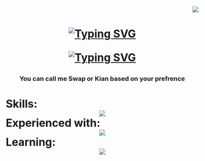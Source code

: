 <div align=Right>
  <a href="https://visitorbadge.io/status?path=Swap1019"><img src="https://api.visitorbadge.io/api/visitors?path=Swap1019&label=Views&labelColor=%23f47373&countColor=%2337d67a&style=plastic&labelStyle=upper" /></a>
</div>

<h1 align=Center>
  <a href="https://git.io/typing-svg"><img src="https://readme-typing-svg.herokuapp.com?font=Fugaz+One&size=24&pause=1000&color=F0F70B&center=true&vCenter=true&repeat=false&width=435&lines=A+Sharp+Dev+Wants+To+Be+Full-Stack" alt="Typing SVG" /></a>
	
  <a href="https://git.io/typing-svg"><img src="https://readme-typing-svg.herokuapp.com?font=Roboto&weight=700&size=30&duration=2000&pause=500&color=232BF7&center=true&vCenter=true&width=435&lines=Hi+There+%F0%9F%91%8B;Name's+Kian" alt="Typing SVG" /></a>
</h1>

<h3 align=Center>
		You can call me Swap or Kian based on your prefrence
</h3>


<h1 align=Left>
  Skills:
    <div align=Center ><img src="https://skillicons.dev/icons?i=python" /></div>
  Experienced with:
		<div align=Center><img src="https://skillicons.dev/icons?i=mysql,redis,html,css,bootstrap" /></div>
  Learning:
		<div align=Center><img src="https://skillicons.dev/icons?i=django" /></div>
</h1>




